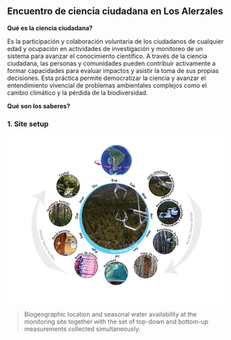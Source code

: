## Encuentro de ciencia ciudadana en Los Alerzales

**Qué es la ciencia ciudadana?** 

Es la participación y colaboración voluntaria de los ciudadanos de cualquier edad y ocupación en actividades de investigación y monitoreo de un sistema para avanzar el conocimiento científico. A través de la ciencia ciudadana, las personas y comunidades pueden contribuir activamente a formar capacidades para evaluar impactos y asistir la toma de sus propias decisiones. Esta práctica permite democratizar la ciencia y avanzar el entendimiento vivencial de problemas ambientales complejos como el cambio climático y la pérdida de la biodiversidad.

**Qué son los saberes?**

### 1. Site setup

<img src="images/site_diagram_v2_ES.png?raw=true"/>

> Biogeographic location and seasonal water availability at the monitoring site together with the set of top-down and bottom-up measurements collected simultaneously.

